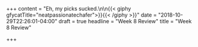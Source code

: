 +++
content = "Eh, my picks sucked.\n\n{{< giphy gfycatTitle=\"neatpassionatechafer\">}}{{< /giphy >}}"
date = "2018-10-29T22:26:01-04:00"
draft = true
headline = "Week 8 Review"
title = "Week 8 Review"

+++
